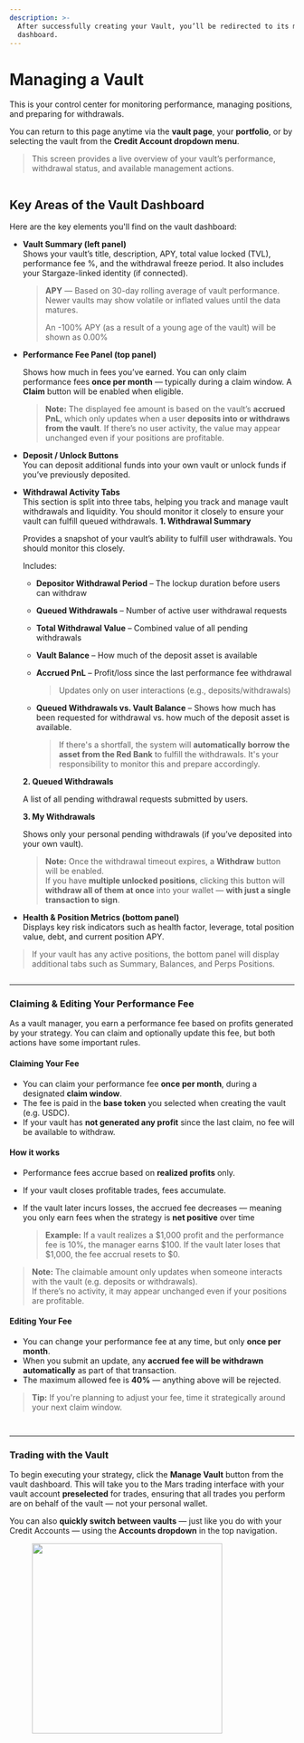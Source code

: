 ```yaml
---
description: >-
  After successfully creating your Vault, you’ll be redirected to its management
  dashboard.
---
```


# Managing a Vault

This is your control center for monitoring performance, managing positions, and preparing for withdrawals.

You can return to this page anytime via the **vault page**, your **portfolio**, or by selecting the vault from the **Credit Account dropdown menu**.

> This screen provides a live overview of your vault’s performance, withdrawal status, and available management actions.

<figure><img src="../.gitbook/assets/vault_details.png" alt=""><figcaption></figcaption></figure>

## Key Areas of the Vault Dashboard

Here are the key elements you'll find on the vault dashboard:

*   **Vault Summary (left panel)**\
    Shows your vault’s title, description, APY, total value locked (TVL), performance fee %, and the withdrawal freeze period. It also includes your Stargaze-linked identity (if connected).



    > **APY** — Based on 30-day rolling average of vault performance. Newer vaults may show volatile or inflated values until the data matures.
    >
    > An -100% APY (as a result of a young age of the vault) will be shown as 0.00%


*   **Performance Fee Panel (top panel)**

    Shows how much in fees you’ve earned. You can only claim performance fees **once per month** — typically during a claim window. A **Claim** button will be enabled when eligible.



    > **Note:** The displayed fee amount is based on the vault’s **accrued PnL**, which only updates when a user **deposits into or withdraws from the vault**. If there’s no user activity, the value may appear unchanged even if your positions are profitable.


* **Deposit / Unlock Buttons**\
  You can deposit additional funds into your own vault or unlock funds if you’ve previously deposited.
*   **Withdrawal Activity Tabs**\
    This section is split into three tabs, helping you track and manage vault withdrawals and liquidity. You should monitor it closely to ensure your vault can fulfill queued withdrawals.                                    **1. Withdrawal Summary**

    Provides a snapshot of your vault’s ability to fulfill user withdrawals. You should monitor this closely.

    Includes:

    * **Depositor Withdrawal Period** – The lockup duration before users can withdraw
    * **Queued Withdrawals** – Number of active user withdrawal requests
    * **Total Withdrawal Value** – Combined value of all pending withdrawals
    * **Vault Balance** – How much of the deposit asset is available
    *   **Accrued PnL** – Profit/loss since the last performance fee withdrawal

        > Updates only on user interactions (e.g., deposits/withdrawals)
    *   **Queued Withdrawals vs. Vault Balance** – Shows how much has been requested for withdrawal vs. how much of the deposit asset is available.

        > If there's a shortfall, the system will **automatically borrow the asset from the Red Bank** to fulfill the withdrawals. It's your responsibility to monitor this and prepare accordingly.

    **2. Queued Withdrawals**

    A list of all pending withdrawal requests submitted by users.

    **3. My Withdrawals**

    Shows only your personal pending withdrawals (if you’ve deposited into your own vault).



    > **Note:** Once the withdrawal timeout expires, a **Withdraw** button will be enabled.\
    > If you have **multiple unlocked positions**, clicking this button will **withdraw all of them at once** into your wallet — **with just a single transaction to sign**.


* **Health & Position Metrics (bottom panel)**\
  Displays key risk indicators such as health factor, leverage, total position value, debt, and current position APY.

> If your vault has any active positions, the bottom panel will display additional tabs such as Summary, Balances, and Perps Positions.

<figure><img src="../.gitbook/assets/vault_position.png" alt=""><figcaption></figcaption></figure>

***

### Claiming & Editing Your Performance Fee

As a vault manager, you earn a performance fee based on profits generated by your strategy. You can claim and optionally update this fee, but both actions have some important rules.

#### Claiming Your Fee

* You can claim your performance fee **once per month**, during a designated **claim window**.
* The fee is paid in the **base token** you selected when creating the vault (e.g. USDC).
* If your vault has **not generated any profit** since the last claim, no fee will be available to withdraw.

#### How it works

* Performance fees accrue based on **realized profits** only.
* If your vault closes profitable trades, fees accumulate.
*   If the vault later incurs losses, the accrued fee decreases — meaning you only earn fees when the strategy is **net positive** over time



    > **Example:** If a vault realizes a $1,000 profit and the performance fee is 10%, the manager earns $100. If the vault later loses that $1,000, the fee accrual resets to $0.

> **Note:** The claimable amount only updates when someone interacts with the vault (e.g. deposits or withdrawals).\
> If there’s no activity, it may appear unchanged even if your positions are profitable.

#### Editing Your Fee

* You can change your performance fee at any time, but only **once per month**.
* When you submit an update, any **accrued fee will be withdrawn automatically** as part of that transaction.
* The maximum allowed fee is **40%** — anything above will be rejected.

> **Tip:** If you're planning to adjust your fee, time it strategically around your next claim window.

<div><figure><img src="../.gitbook/assets/edit_fee.png" alt=""><figcaption></figcaption></figure> <figure><img src="../.gitbook/assets/withdraw_fee.png" alt=""><figcaption></figcaption></figure></div>

***

### Trading with the Vault

To begin executing your strategy, click the **Manage Vault** button from the vault dashboard. This will take you to the Mars trading interface with your vault account **preselected** for trades, ensuring that all trades you perform are on behalf of the vault — not your personal wallet.

You can also **quickly switch between vaults** — just like you do with your Credit Accounts — using the **Accounts dropdown** in the top navigation.

<figure><img src="../.gitbook/assets/account_selection.png" alt="" width="336"><figcaption></figcaption></figure>
